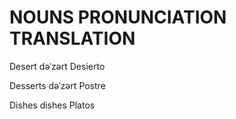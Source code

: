 
# NOUNS              PRONUNCIATION           TRANSLATION

Desert              dəˈzərt                  Desierto

Desserts            dəˈzərt                  Postre

Dishes              dishes                  Platos
